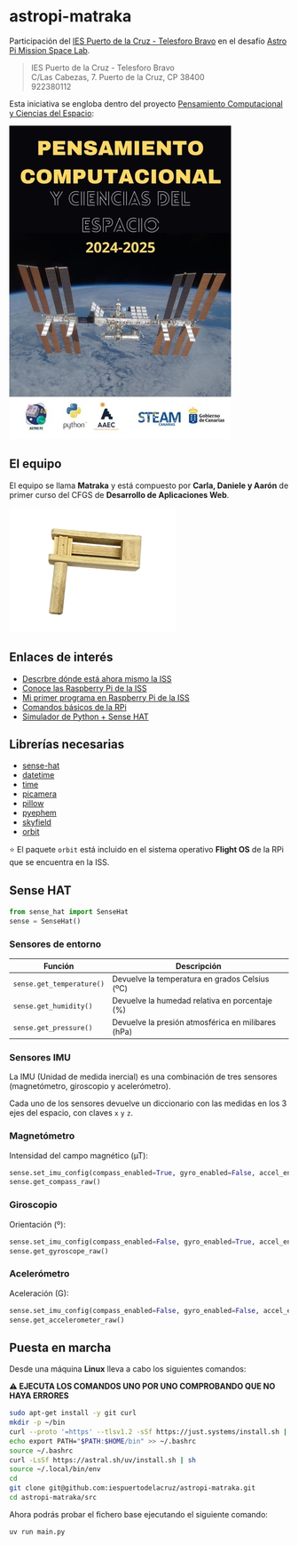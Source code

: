 # astropi-matraka

Participación del [IES Puerto de la Cruz - Telesforo Bravo](https://www3.gobiernodecanarias.org/medusa/edublog/iespuertodelacruztelesforobravo/) en el desafío [Astro Pi Mission Space Lab](https://astro-pi.org/mission-space-lab).

> IES Puerto de la Cruz - Telesforo Bravo  
> C/Las Cabezas, 7. Puerto de la Cruz, CP 38400  
> 922380112

Esta iniciativa se engloba dentro del proyecto [Pensamiento Computacional y Ciencias del Espacio](docs/presentacion-pcce.pdf):

![Pensamiento Computacional y Ciencias del Espacio](images/cartel-pcce.jpg)

## El equipo

El equipo se llama **Matraka** y está compuesto por **Carla, Daniele y Aarón** de primer curso del CFGS de **Desarrollo de Aplicaciones Web**.

![Matraca](images/matraca.png)

## Enlaces de interés

- [Descrbre dónde está ahora mismo la ISS](https://www.esa.int/Science_Exploration/Human_and_Robotic_Exploration/International_Space_Station/Where_is_the_International_Space_Station)
- [Conoce las Raspberry Pi de la ISS](https://www.youtube.com/watch?v=Dyn4kYYJbIY)
- [Mi primer programa en Raspberry Pi de la ISS](https://www.youtube.com/watch?v=pyhjdBbbrQw)
- [Comandos básicos de la RPi](https://view.genially.com/5ea5af9f63183e0d9437b732/horizontal-infographic-timeline-astropi-mision-zero)
- [Simulador de Python + Sense HAT](https://trinket.io/sense-hat)

## Librerías necesarias

- [sense-hat](https://pythonhosted.org/sense-hat/)
- [datetime](https://docs.python.org/es/3.13/library/datetime.html)
- [time](https://docs.python.org/es/3.13/library/time.html)
- [picamera](https://picamera.readthedocs.io/en/release-1.13/)
- [pillow](https://pillow.readthedocs.io/en/stable/)
- [pyephem](https://rhodesmill.org/pyephem/)
- [skyfield](https://rhodesmill.org/skyfield/)
- [orbit](https://github.com/0Pyonier1/G-_in_Space_Astro_Pi/issues/1)

⭐ El paquete `orbit` está incluido en el sistema operativo **Flight OS** de la RPi que se encuentra en la ISS.

## Sense HAT

```python
from sense_hat import SenseHat
sense = SenseHat()
```

### Sensores de entorno

| Función                   | Descripción                                        |
| ------------------------- | -------------------------------------------------- |
| `sense.get_temperature()` | Devuelve la temperatura en grados Celsius (ºC)     |
| `sense.get_humidity()`    | Devuelve la humedad relativa en porcentaje (%)     |
| `sense.get_pressure()`    | Devuelve la presión atmosférica en milibares (hPa) |

### Sensores IMU

La IMU (Unidad de medida inercial) es una combinación de tres sensores (magnetómetro, giroscopio y acelerómetro).

Cada uno de los sensores devuelve un diccionario con las medidas en los 3 ejes del espacio, con claves `x` `y` `z`.

### Magnetómetro

Intensidad del campo magnético (µT):

```python
sense.set_imu_config(compass_enabled=True, gyro_enabled=False, accel_enabled=False)
sense.get_compass_raw()
```

### Giroscopio

Orientación (º):

```python
sense.set_imu_config(compass_enabled=False, gyro_enabled=True, accel_enabled=False)
sense.get_gyroscope_raw()
```

### Acelerómetro

Aceleración (G):

```python
sense.set_imu_config(compass_enabled=False, gyro_enabled=False, accel_enabled=True)
sense.get_accelerometer_raw()
```

## Puesta en marcha

Desde una máquina **Linux** lleva a cabo los siguientes comandos:

**⚠️ EJECUTA LOS COMANDOS UNO POR UNO COMPROBANDO QUE NO HAYA ERRORES**

```bash
sudo apt-get install -y git curl
mkdir -p ~/bin
curl --proto '=https' --tlsv1.2 -sSf https://just.systems/install.sh | bash -s -- --to ~/bin
echo export PATH="$PATH:$HOME/bin" >> ~/.bashrc
source ~/.bashrc
curl -LsSf https://astral.sh/uv/install.sh | sh
source ~/.local/bin/env
cd
git clone git@github.com:iespuertodelacruz/astropi-matraka.git
cd astropi-matraka/src
```

Ahora podrás probar el fichero base ejecutando el siguiente comando:

```console
uv run main.py
```
